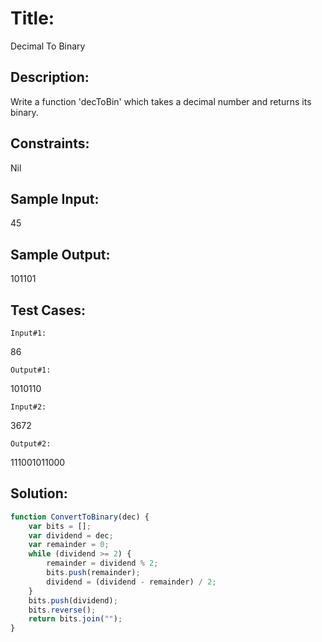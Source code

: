 # Title: 
Decimal To Binary


## Description:
Write a function 'decToBin' which takes a decimal number and returns its binary.

## Constraints:
Nil

## Sample Input:
45

## Sample Output:
101101

## Test Cases:
    Input#1:
86

    Output#1:
1010110


    Input#2:
3672

    Output#2:
111001011000

## Solution:
```javascript
function ConvertToBinary(dec) {
    var bits = [];
    var dividend = dec;
    var remainder = 0;
    while (dividend >= 2) {
        remainder = dividend % 2;
        bits.push(remainder);
        dividend = (dividend - remainder) / 2;
    }
    bits.push(dividend);
    bits.reverse();
    return bits.join("");
}
```